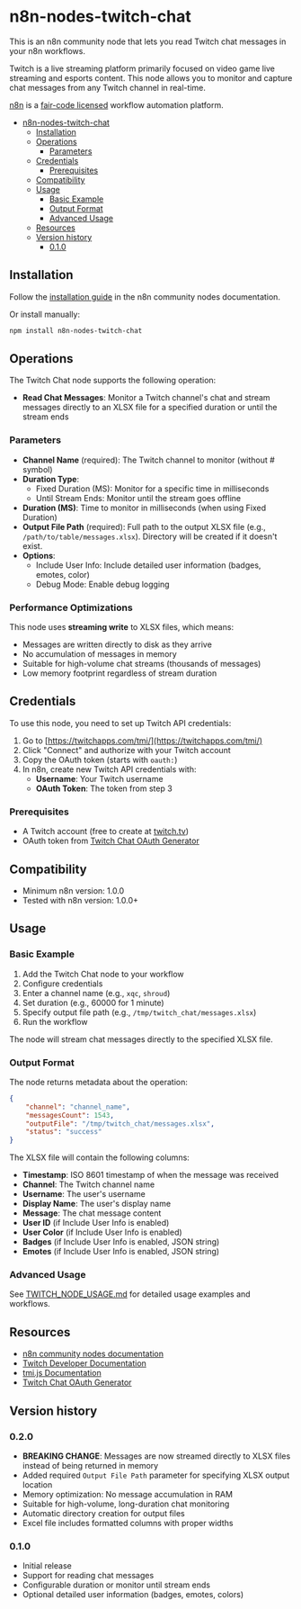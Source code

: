 # n8n-nodes-twitch-chat

This is an n8n community node that lets you read Twitch chat messages in your n8n workflows.

Twitch is a live streaming platform primarily focused on video game live streaming and esports content. This node allows you to monitor and capture chat messages from any Twitch channel in real-time.

[n8n](https://n8n.io/) is a [fair-code licensed](https://docs.n8n.io/sustainable-use-license/) workflow automation platform.

- [n8n-nodes-twitch-chat](#n8n-nodes-twitch-chat)
  - [Installation](#installation)
  - [Operations](#operations)
    - [Parameters](#parameters)
  - [Credentials](#credentials)
    - [Prerequisites](#prerequisites)
  - [Compatibility](#compatibility)
  - [Usage](#usage)
    - [Basic Example](#basic-example)
    - [Output Format](#output-format)
    - [Advanced Usage](#advanced-usage)
  - [Resources](#resources)
  - [Version history](#version-history)
    - [0.1.0](#010)

## Installation

Follow the [installation guide](https://docs.n8n.io/integrations/community-nodes/installation/) in the n8n community nodes documentation.

Or install manually:

```bash
npm install n8n-nodes-twitch-chat
```

## Operations

The Twitch Chat node supports the following operation:

- **Read Chat Messages**: Monitor a Twitch channel's chat and stream messages directly to an XLSX file for a specified duration or until the stream ends

### Parameters

- **Channel Name** (required): The Twitch channel to monitor (without # symbol)
- **Duration Type**:
  - Fixed Duration (MS): Monitor for a specific time in milliseconds
  - Until Stream Ends: Monitor until the stream goes offline
- **Duration (MS)**: Time to monitor in milliseconds (when using Fixed Duration)
- **Output File Path** (required): Full path to the output XLSX file (e.g., `/path/to/table/messages.xlsx`). Directory will be created if it doesn't exist.
- **Options**:
  - Include User Info: Include detailed user information (badges, emotes, color)
  - Debug Mode: Enable debug logging

### Performance Optimizations

This node uses **streaming write** to XLSX files, which means:

- Messages are written directly to disk as they arrive
- No accumulation of messages in memory
- Suitable for high-volume chat streams (thousands of messages)
- Low memory footprint regardless of stream duration

## Credentials

To use this node, you need to set up Twitch API credentials:

1. Go to [https://twitchapps.com/tmi/](https://twitchapps.com/tmi/)
2. Click "Connect" and authorize with your Twitch account
3. Copy the OAuth token (starts with `oauth:`)
4. In n8n, create new Twitch API credentials with:
   - **Username**: Your Twitch username
   - **OAuth Token**: The token from step 3

### Prerequisites

- A Twitch account (free to create at [twitch.tv](https://twitch.tv))
- OAuth token from [Twitch Chat OAuth Generator](https://twitchapps.com/tmi/)

## Compatibility

- Minimum n8n version: 1.0.0
- Tested with n8n version: 1.0.0+

## Usage

### Basic Example

1. Add the Twitch Chat node to your workflow
2. Configure credentials
3. Enter a channel name (e.g., `xqc`, `shroud`)
4. Set duration (e.g., 60000 for 1 minute)
5. Specify output file path (e.g., `/tmp/twitch_chat/messages.xlsx`)
6. Run the workflow

The node will stream chat messages directly to the specified XLSX file.

### Output Format

The node returns metadata about the operation:

```json
{
	"channel": "channel_name",
	"messagesCount": 1543,
	"outputFile": "/tmp/twitch_chat/messages.xlsx",
	"status": "success"
}
```

The XLSX file will contain the following columns:

- **Timestamp**: ISO 8601 timestamp of when the message was received
- **Channel**: The Twitch channel name
- **Username**: The user's username
- **Display Name**: The user's display name
- **Message**: The chat message content
- **User ID** (if Include User Info is enabled)
- **User Color** (if Include User Info is enabled)
- **Badges** (if Include User Info is enabled, JSON string)
- **Emotes** (if Include User Info is enabled, JSON string)

### Advanced Usage

See [TWITCH_NODE_USAGE.md](./TWITCH_NODE_USAGE.md) for detailed usage examples and workflows.

## Resources

- [n8n community nodes documentation](https://docs.n8n.io/integrations/#community-nodes)
- [Twitch Developer Documentation](https://dev.twitch.tv/docs/)
- [tmi.js Documentation](https://github.com/tmijs/tmi.js)
- [Twitch Chat OAuth Generator](https://twitchapps.com/tmi/)

## Version history

### 0.2.0

- **BREAKING CHANGE**: Messages are now streamed directly to XLSX files instead of being returned in memory
- Added required `Output File Path` parameter for specifying XLSX output location
- Memory optimization: No message accumulation in RAM
- Suitable for high-volume, long-duration chat monitoring
- Automatic directory creation for output files
- Excel file includes formatted columns with proper widths

### 0.1.0

- Initial release
- Support for reading chat messages
- Configurable duration or monitor until stream ends
- Optional detailed user information (badges, emotes, colors)
